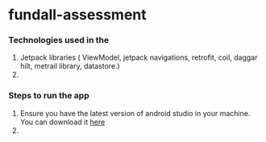 # fundall-assessment
### Technologies used in the 
1. Jetpack libraries ( ViewModel, jetpack navigations, retrofit, coil, daggar hilt, metrail library, datastore.)
2. 
### Steps to run the app
1. Ensure you have the latest version of android studio in your machine. You can download it [here](https://developer.android.com/studio) 
2. 
